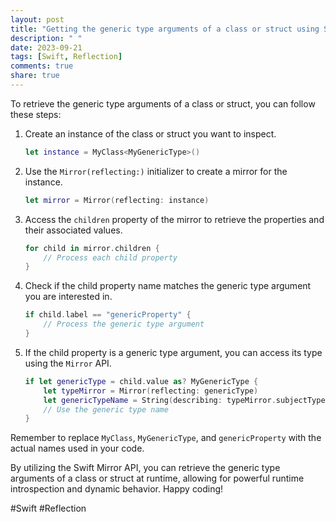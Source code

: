 ```yaml
---
layout: post
title: "Getting the generic type arguments of a class or struct using Swift Mirror API"
description: " "
date: 2023-09-21
tags: [Swift, Reflection]
comments: true
share: true
---
```


To retrieve the generic type arguments of a class or struct, you can follow these steps:

1. Create an instance of the class or struct you want to inspect.

   ```swift
   let instance = MyClass<MyGenericType>()
   ```

2. Use the `Mirror(reflecting:)` initializer to create a mirror for the instance.

   ```swift
   let mirror = Mirror(reflecting: instance)
   ```

3. Access the `children` property of the mirror to retrieve the properties and their associated values.

   ```swift
   for child in mirror.children {
       // Process each child property
   }
   ```

4. Check if the child property name matches the generic type argument you are interested in.

   ```swift
   if child.label == "genericProperty" {
       // Process the generic type argument
   }
   ```

5. If the child property is a generic type argument, you can access its type using the `Mirror` API.

   ```swift
   if let genericType = child.value as? MyGenericType {
       let typeMirror = Mirror(reflecting: genericType)
       let genericTypeName = String(describing: typeMirror.subjectType)
       // Use the generic type name
   }
   ```

Remember to replace `MyClass`, `MyGenericType`, and `genericProperty` with the actual names used in your code.

By utilizing the Swift Mirror API, you can retrieve the generic type arguments of a class or struct at runtime, allowing for powerful runtime introspection and dynamic behavior. Happy coding!

#Swift #Reflection